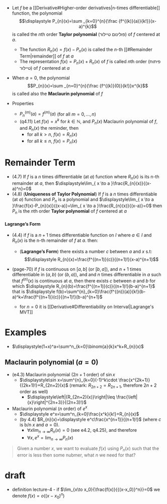 	


- Let $f$ be a [[Derivative#Higher-order derivatives|n-times differentiable]] function, the polynomial $$\displaystyle P_{n}(x)=\sum _{k=0}^{n}{\frac {f^{(k)}(a)}{k!}}(x-a)^{k}$$ is called the $n$th order **Taylor polynomial** (פולינום טיילור) of $f$ centered at $a$.
	- The function $R_{n}(x)=f(x)-P_{n}(x)$ is called the $n$-th [[#Remainder Term|remainder]] of $f$ at $a$
	- The representation $f(x)=P_{n}(x)+R_{n}(x)$ of $f$ is called $n$th order (פיתוח טיילור) of $f$ centered at $a$ 



- When $a=0$, the polynomial $$P_{n}(x)=\sum _{n=0}^{n}{\frac {f^{(k)}(0)}{k!}}x^{k}$$ is called also the **Maclaurin polynomial** of $f$

- Properties
	- $P_{n}^{(m)}(a)=f^{(m)}(a)$ (for all $m=0,\dots,n$)
	- (q4.11) Let $f(x)=x^k$ for $k\in\mathbb{N}$, and $P_{n}(x)$ Maclaurin polynomial of $f$, and $R_{n}(x)$ the reminder, then
		- for all $k>n$, $f(x)=R_{n}(x)$
		- for all $k\leq n$, $f(x)=P_{n}(x)$



# Remainder Term

- (4.7) If $f$ is a $n$ times differentiable (at $a$) function where $R_{n}(x)$ is its n-th remainder at $a$, then $\displaystyle\lim_{ x \to a }\frac{R_{n}(x)}{(x-a)^n}=0$
- (4.8) (**Uniqueness of Taylor Polynomial**)  If $f$ is a $n$ times differentiable (at $a$) function and $P_{n}$ is a polynomial and $\displaystyle\lim_{ x \to a }\frac{f(x)-P_{n}(x)}{(x-a)}=\lim_{ x \to a }\frac{R_{n}(x)}{(x-a)}=0$ then $P_{n}$ is the $n$th order **Taylor polynomial** of $f$ centered at $a$

#### Lagrange’s Form

- (4.4) if $f$ is a $n+1$ times differentiable function on $I$ where $a\in I$ and $R_{n}(x)$ is the n-th remainder of $f$ at $a$. then:
	- (**Lagrange’s Form**) there exists a number $c$ between $a$ and $x$ s.t: $$\displaystyle R_{n}(x)=\frac{f^{(n+1)}(c)}{(n+1)!}(x-a)^{n+1}$$


- (page-70) if $f$ is continuous on $[a,b]$ (or $[b,a]$), and $n+1$ times differentiable in $(a,b)$ (or $(b,a)$), and and $n$ times differentiable in $a$ such that $f^{(n)}(x)$ is continuous at $a$, then there exists $c$ between $a$ and $b$ for which $\displaystyle R_{n}(b)=\frac{f^{(n+1)}(c)}{(n+1)!}(b-a)^{n+1}$ that is $\displaystyle f(b)=\sum^{n}_{k=0}\frac{f^{(n)}(a)}{k!}(b-a)^k+\frac{f^{(n+1)}(c)}{(n+1)!}(b-a)^{n+1}$
	- for $n=0$ it is [[Derivative#Differentiability on Interval|Lagrange's MVT]]




# Examples 

- $\displaystyle(1+x)^a=\sum^n_{k=0}\binom{a}{k}x^k+R_{n}(x)$
## Maclaurin polynomial ($a=0$)

- (e4.3) Maclaurin polynomial ($2n+1$ order) of $\sin x$
	- $\displaystyle\sin x=\sum^{n}_{k=0}(-1)^k\cdot \frac{x^{2k+1}}{(2k+1)!}+R_{2n+2}(x)$ (remark: $R_{2n+2}=R_{2n+1}$, therefore $2n+2$ order as well)
		- $\displaystyle\left|{R_{2n+2}(x)}\right|\leq \frac{\left|{x}\right|^{2n+3}}{(2n+3)!}$
- Maclaurin polynomial ($n$ order) of $e^x$ 
	- $\displaystyle e^x=\sum^n_{k=0}\frac{x^k}{k!}+R_{n}(x)$ 
	- (by 4.4) $R_{n}(x)=\displaystyle e^c\frac{x^{n+1}}{(n+1)!}$ (where $c$ is b/n $x$ and $a=0$). 
		- $\forall x\displaystyle\lim_{ n \to \infty }R_{n}(x)=0$ (see e4.2, q4.25), and therefore
		- $\forall x,e^x=\displaystyle\lim_{ n \to \infty }P_{n}(x)$


> Given a number $x$, we want to evaluate $f(x)$ using $P_{n}(x)$ such that the error is less then some nubmer, what $n$ we need for that?





# draft 

- definition lecture-4 - if $\lim_{x\to x_0}{\frac{f(x)}{{(x-x_0)}^n}}=0$ we denote $f(x)=o((x-x_0)^n)$

